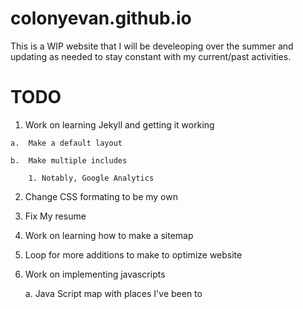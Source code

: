 # colonyevan.github.io

This is a WIP website that I will be develeoping over the summer and updating as needed to stay constant with my current/past activities.

# TODO

1.   Work on learning Jekyll and getting it working

    a.  Make a default layout

    b.  Make multiple includes

        1. Notably, Google Analytics

2. Change CSS formating to be my own

3. Fix My resume

4. Work on learning how to make a sitemap

5. Loop for more additions to make to optimize website

6. Work on implementing javascripts

    a. Java Script map with places I've been to

